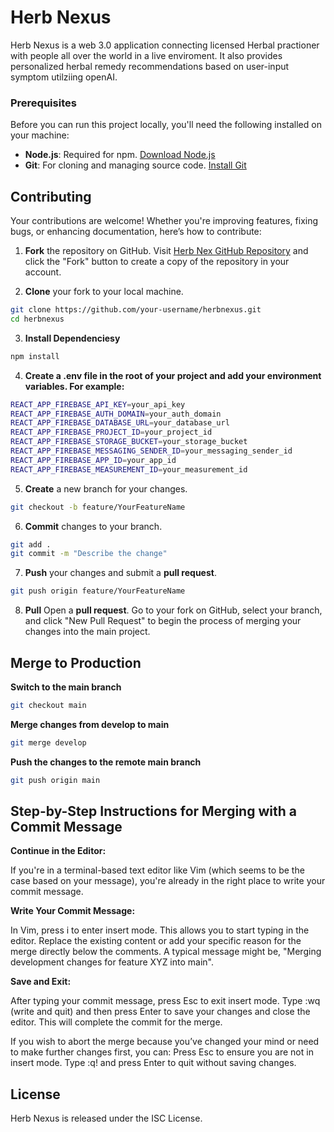 # Herb Nexus

Herb Nexus is a web 3.0 application connecting licensed Herbal practioner with people all over the world in a live enviroment. It also provides personalized herbal remedy recommendations based on user-input symptom utilziing openAI.

### Prerequisites

Before you can run this project locally, you'll need the following installed on your machine:

- **Node.js**: Required for npm. [Download Node.js](https://nodejs.org/en/download/)
- **Git**: For cloning and managing source code. [Install Git](https://git-scm.com/downloads)

## Contributing

Your contributions are welcome! Whether you're improving features, fixing bugs, or enhancing documentation, here’s how to contribute:

1. **Fork** the repository on GitHub.
   Visit [Herb Nex GitHub Repository](https://github.com/herbnex/nexus) and click the "Fork" button to create a copy of the repository in your account.

2. **Clone** your fork to your local machine.

```bash
git clone https://github.com/your-username/herbnexus.git
cd herbnexus
```

3. **Install Dependenciesy**

```bash
npm install
```

4. **Create a .env file in the root of your project and add your environment variables. For example:**

```bash
REACT_APP_FIREBASE_API_KEY=your_api_key
REACT_APP_FIREBASE_AUTH_DOMAIN=your_auth_domain
REACT_APP_FIREBASE_DATABASE_URL=your_database_url
REACT_APP_FIREBASE_PROJECT_ID=your_project_id
REACT_APP_FIREBASE_STORAGE_BUCKET=your_storage_bucket
REACT_APP_FIREBASE_MESSAGING_SENDER_ID=your_messaging_sender_id
REACT_APP_FIREBASE_APP_ID=your_app_id
REACT_APP_FIREBASE_MEASUREMENT_ID=your_measurement_id
```

5. **Create** a new branch for your changes.

```bash
git checkout -b feature/YourFeatureName
```

6. **Commit** changes to your branch.

```bash
git add .
git commit -m "Describe the change"
```

7. **Push** your changes and submit a **pull request**.

```bash
git push origin feature/YourFeatureName
```

8. **Pull** Open a **pull request**.
   Go to your fork on GitHub, select your branch, and click "New Pull Request" to begin the process of merging your changes into the main project.

## Merge to Production

**Switch to the main branch**

```bash
git checkout main
```

**Merge changes from develop to main**

```bash
git merge develop
```

**Push the changes to the remote main branch**

```bash
git push origin main
```

## Step-by-Step Instructions for Merging with a Commit Message

**Continue in the Editor:**

If you're in a terminal-based text editor like Vim (which seems to be the case based on your message), you're already in the right place to write your commit message.

**Write Your Commit Message:**

In Vim, press i to enter insert mode. This allows you to start typing in the editor.
Replace the existing content or add your specific reason for the merge directly below the comments. A typical message might be, "Merging development changes for feature XYZ into main".

**Save and Exit:**

After typing your commit message, press Esc to exit insert mode.
Type :wq (write and quit) and then press Enter to save your changes and close the editor. This will complete the commit for the merge.

If you wish to abort the merge because you’ve changed your mind or need to make further changes first, you can:
Press Esc to ensure you are not in insert mode.
Type :q! and press Enter to quit without saving changes.

## License

Herb Nexus is released under the ISC License.

```

```
